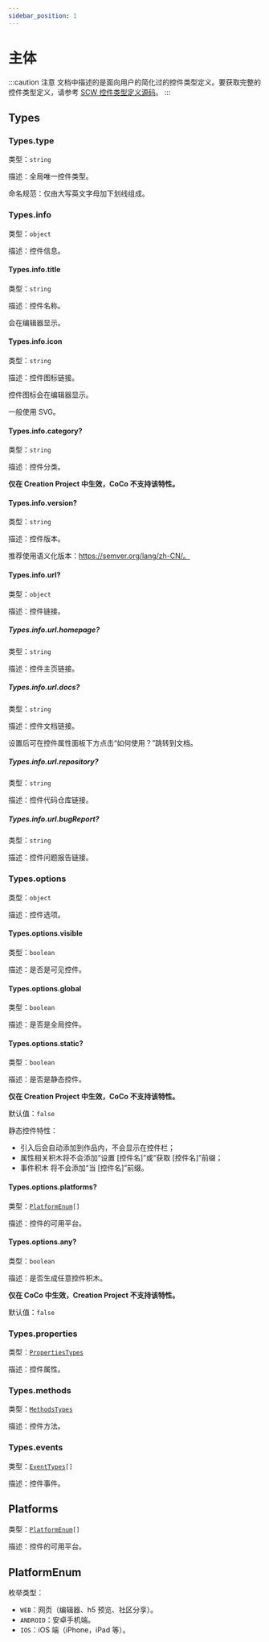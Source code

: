 ```yaml
---
sidebar_position: 1
---
```


# 主体

:::caution 注意
文档中描述的是面向用户的简化过的控件类型定义。要获取完整的控件类型定义，请参考 [SCW 控件类型定义源码](https://gitee.com/slightning/slightning-coco-widget/blob/main/%E5%9F%BA%E7%A1%80/src/slightning/types.ts)。
:::

## Types

### Types.type

类型：`string`

描述：全局唯一控件类型。

命名规范：仅由大写英文字母加下划线组成。

### Types.info

类型：`object`

描述：控件信息。

#### Types.info.title

类型：`string`

描述：控件名称。

会在编辑器显示。

#### Types.info.icon

类型：`string`

描述：控件图标链接。

控件图标会在编辑器显示。

一般使用 SVG。

#### Types.info.category?

类型：`string`

描述：控件分类。

**仅在 Creation Project 中生效，CoCo 不支持该特性。**

#### Types.info.version?

类型：`string`

描述：控件版本。

推荐使用语义化版本：https://semver.org/lang/zh-CN/。

#### Types.info.url?

类型：`object`

描述：控件链接。

##### Types.info.url.homepage?

类型：`string`

描述：控件主页链接。

##### Types.info.url.docs?

类型：`string`

描述：控件文档链接。

设置后可在控件属性面板下方点击“如何使用？”跳转到文档。

##### Types.info.url.repository?

类型：`string`

描述：控件代码仓库链接。

##### Types.info.url.bugReport?

类型：`string`

描述：控件问题报告链接。

### Types.options

类型：`object`

描述：控件选项。

#### Types.options.visible

类型：`boolean`

描述：是否是可见控件。

#### Types.options.global

类型：`boolean`

描述：是否是全局控件。

#### Types.options.static?

类型：`boolean`

描述：是否是静态控件。

**仅在 Creation Project 中生效，CoCo 不支持该特性。**

默认值：`false`

静态控件特性：

- 引入后会自动添加到作品内，不会显示在控件栏；
- 属性相关积木将不会添加“设置 [控件名]”或“获取 [控件名]”前缀；
- 事件积木 将不会添加“当 [控件名]”前缀。

#### Types.options.platforms?

类型：<code>[PlatformEnum](#platformenum)[]</code>

描述：控件的可用平台。

#### Types.options.any?

类型：`boolean`

描述：是否生成任意控件积木。

**仅在 CoCo 中生效，Creation Project 不支持该特性。**

默认值：`false`

### Types.properties

类型：<code>[PropertiesTypes](./property#propertiestypes)</code>

描述：控件属性。

### Types.methods

类型：<code>[MethodsTypes](./method#methodstypes)</code>

描述：控件方法。

### Types.events

类型：<code>[EventTypes](./event#eventtypes)[]</code>

描述：控件事件。

## Platforms

类型：<code>[PlatformEnum](#platformenum)[]</code>

描述：控件的可用平台。

## PlatformEnum

枚举类型：

- `WEB`：网页（编辑器、h5 预览、社区分享）。
- `ANDROID`：安卓手机端。
- `IOS`：iOS 端（iPhone，iPad 等）。
